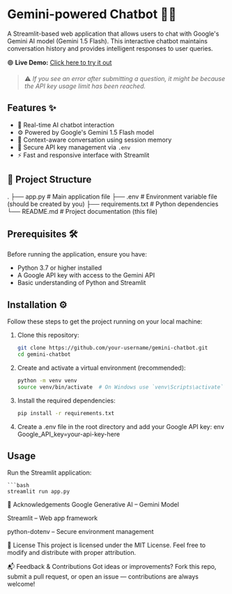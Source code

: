 # Gemini-powered Chatbot 🤖💬

A Streamlit-based web application that allows users to chat with Google's Gemini AI model (Gemini 1.5 Flash). This interactive chatbot maintains conversation history and provides intelligent responses to user queries.

🟢 **Live Demo:** [Click here to try it out](https://building-chatbot-sus.streamlit.app/)  
> ⚠️ *If you see an error after submitting a question, it might be because the API key usage limit has been reached.*

## Features ✨

- 💬 Real-time AI chatbot interaction
- ⚙️ Powered by Google's Gemini 1.5 Flash model
- 🧠 Context-aware conversation using session memory
- 🔐 Secure API key management via `.env`
- ⚡ Fast and responsive interface with Streamlit

## 📁 Project Structure
.
├── app.py # Main application file
├── .env # Environment variable file (should be created by you)
├── requirements.txt # Python dependencies
└── README.md # Project documentation (this file)

## Prerequisites 🛠️

Before running the application, ensure you have:

- Python 3.7 or higher installed
- A Google API key with access to the Gemini API
- Basic understanding of Python and Streamlit

## Installation ⚙️

Follow these steps to get the project running on your local machine:

1. Clone this repository:
   ```bash
   git clone https://github.com/your-username/gemini-chatbot.git
   cd gemini-chatbot

2. Create and activate a virtual environment (recommended):
    ```bash
    python -m venv venv
    source venv/bin/activate  # On Windows use `venv\Scripts\activate`

3. Install the required dependencies:

    ```bash
    pip install -r requirements.txt

4. Create a .env file in the root directory and add your Google API key:
    env
    Google_API_key=your-api-key-here

## Usage
Run the Streamlit application:

    ```bash
    streamlit run app.py

🙏 Acknowledgements
Google Generative AI – Gemini Model

Streamlit – Web app framework

python-dotenv – Secure environment management

📜 License
This project is licensed under the MIT License.
Feel free to modify and distribute with proper attribution.

📬 Feedback & Contributions
Got ideas or improvements?
Fork this repo, submit a pull request, or open an issue — contributions are always welcome!